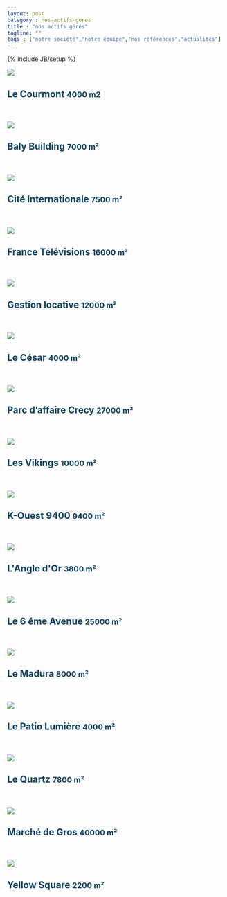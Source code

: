 ```yaml
---
layout: post
category : nos-actifs-geres
title : "nos actifs gérés"
tagline: ""
tags : ["notre société","notre équipe","nos références","actualités"]
---
```

{% include JB/setup %}
<div class="row" style="color:#0d405e;">

<div class="col-md-6 col-lg-4">
<img src="{{ ASSET_PATH }}/actifs/courmont.png" class="img-responsive">
<h2>Le Courmont <small>4000 m2</small></h2>
<br><br>
</div>

<div class="col-md-6 col-lg-4">
<img src="{{ ASSET_PATH }}/actifs/001.jpg" class="img-responsive">
<h2>Baly Building <small>7000 m²</small></h2>
<br><br>
</div>

<div class="col-md-6 col-lg-4">
<img src="{{ ASSET_PATH }}/actifs/003.jpg" class="img-responsive">
<h2>Cité Internationale <small>7500 m²</small></h2>
<br><br>
</div>


<div class="col-md-6 col-lg-4">
<img src="{{ ASSET_PATH }}/actifs/005.jpg" class="img-responsive">
<h2>France Télévisions <small>16000 m²</small></h2>
<br><br>
</div>

<div class="col-md-6 col-lg-4">
<img src="{{ ASSET_PATH }}/actifs/partdieu.png" class="img-responsive">
<h2>Gestion locative <small>12000 m²</small></h2>
<br><br>
</div>

<div class="col-md-6 col-lg-4">
<img src="{{ ASSET_PATH }}/actifs/cesar.png" class="img-responsive">
<h2>Le César <small>4000 m²</small></h2>
<br><br>
</div>

<div class="col-md-6 col-lg-4">
<img src="{{ ASSET_PATH }}/actifs/parc.png" class="img-responsive">
<h2> Parc d’affaire Crecy <small>27000 m²</small></h2>
<br><br>
</div>

<div class="col-md-6 col-lg-4">
<img src="{{ ASSET_PATH }}/actifs/vikings.png" class="img-responsive">
<h2>Les Vikings <small>10000 m²</small></h2>
<br><br>
</div>


<div class="col-md-6 col-lg-4">
<img src="{{ ASSET_PATH }}/actifs/006.jpg" class="img-responsive">
<h2>K-Ouest 9400 <small>9400 m²</small></h2>
<br><br>
</div>

<div class="col-md-6 col-lg-4">
<img src="{{ ASSET_PATH }}/actifs/007.jpg" class="img-responsive">
<h2>L'Angle d'Or <small>3800 m²</small></h2>
<br><br>
</div>

<div class="col-md-6 col-lg-4">
<img src="{{ ASSET_PATH }}/actifs/008.jpg" class="img-responsive">
<h2>Le 6 éme Avenue <small>25000 m²</small></h2>
<br><br>
</div>

<div class="col-md-6 col-lg-4">
<img src="{{ ASSET_PATH }}/actifs/009.jpg" class="img-responsive">
<h2>Le Madura <small>8000 m²</small></h2>
<br><br>
</div>

<div class="col-md-6 col-lg-4">
<img src="{{ ASSET_PATH }}/actifs/010.jpg" class="img-responsive">
<h2>Le Patio Lumière <small>4000 m²</small></h2>
<br><br>
</div>

<div class="col-md-6 col-lg-4">
<img src="{{ ASSET_PATH }}/actifs/011.jpg" class="img-responsive">
<h2>Le Quartz <small>7800 m²</small></h2>
<br><br>
</div>

<div class="col-md-6 col-lg-4">
<img src="{{ ASSET_PATH }}/actifs/012.jpg" class="img-responsive">
<h2>Marché de Gros <small>40000 m²</small></h2>
<br><br>
</div>


<div class="col-md-6 col-lg-4">
<img src="{{ ASSET_PATH }}/actifs/014.jpg" class="img-responsive">
<h2>Yellow Square <small>2200 m²</small></h2>
<br><br>
</div>

</div>
